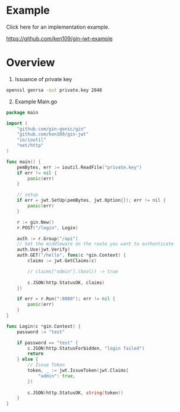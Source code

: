 # Example
Click here for an implementation example.

https://github.com/ken109/gin-jwt-example

# Overview
1. Issuance of private key
```bash
openssl genrsa -out private.key 2048
```

2. Example Main.go
```go
package main

import (
	"github.com/gin-gonic/gin"
	"github.com/ken109/gin-jwt"
	"io/ioutil"
	"net/http"
)

func main() {
	pemBytes, err := ioutil.ReadFile("private.key")
	if err != nil {
		panic(err)
	}

	// setup
	if err = jwt.SetUp(pemBytes, jwt.Option{}); err != nil {
		panic(err)
	}

	r := gin.New()
	r.POST("/login", Login)

	auth := r.Group("/api")
	// Set the middleware on the route you want to authenticate
	auth.Use(jwt.Verify)
	auth.GET("/hello", func(c *gin.Context) {
		claims := jwt.GetClaims(c)

		// claims["admin"].(bool)) -> true
		
		c.JSON(http.StatusOK, claims)
	})

	if err = r.Run(":8080"); err != nil {
		panic(err)
	}
}

func Login(c *gin.Context) {
	password := "test"

	if password == "test" {
		c.JSON(http.StatusForbidden, "login failed")
		return
	} else {
		// Issue Token
		token, _ := jwt.IssueToken(jwt.Claims{
			"admin": true,
		})
		
		c.JSON(http.StatusOK, string(token))
	}
}
```
